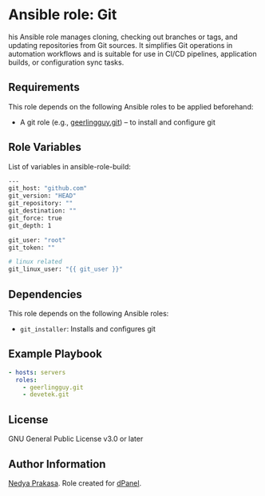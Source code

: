 Ansible role: Git
=========

his Ansible role manages cloning, checking out branches or tags, and updating repositories from Git sources. It simplifies Git operations in automation workflows and is suitable for use in CI/CD pipelines, application builds, or configuration sync tasks.

Requirements
------------

This role depends on the following Ansible roles to be applied beforehand:

- A git role (e.g., [geerlingguy.git]) – to install and configure git

Role Variables
--------------

List of variables in ansible-role-build:

```sh
---
git_host: "github.com"
git_version: "HEAD"
git_repository: ""
git_destination: ""
git_force: true
git_depth: 1

git_user: "root"
git_token: ""

# linux related
git_linux_user: "{{ git_user }}"
```

Dependencies
------------

This role depends on the following Ansible roles:

- `git_installer`: Installs and configures git

Example Playbook
----------------

```yaml
- hosts: servers
  roles:
    - geerlingguy.git
    - devetek.git
```

License
-------

GNU General Public License v3.0 or later

Author Information
------------------

[Nedya Prakasa]. Role created for [dPanel].

[dPanel]: https://cloud.terpusat.com/
[Nedya Prakasa]: https://github.com/prakasa1904
[devetek]: https://github.com/devetek
[geerlingguy.git]: https://galaxy.ansible.com/ui/standalone/roles/geerlingguy/git/